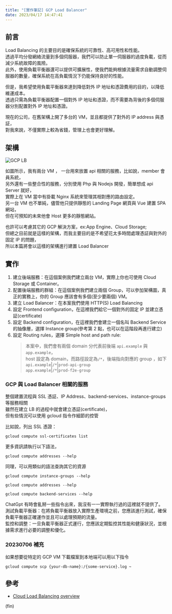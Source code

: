 ```yaml
---
title: "[實作筆記] GCP Load Balancer"
date: 2023/04/17 14:47:41
---
```


## 前言

Load Balancing 的主要目的是確保系統的可靠性、高可用性和性能。  
透過平均分發網絡流量到多個伺服器，我們可以防止單一伺服器的過度負載，從而減少系統故障的風險。  
此外，使用負載平衡器還可以提供可擴展性，使我們能夠根據流量需求自動調整伺服器的數量，確保系統在高負載情況下仍能保持良好的性能。

但是，我希望使用負載平衡器來達到降低對外 IP 地址和憑證費用的目的，以降低維運成本。  
透過只需為負載平衡器配置一個對外 IP 地址和憑證，而不需要為背後的多個伺服器分別配置對外 IP 地址和憑證。

現在的公司，在舊架構上開了多台的 VM，並且都提供了對外的 IP address 與憑証，  
對我來說，不僅實際上較為省錢，管理上也會更好理解。

## 架構

![GCP LB](/images/2023/gcp_lb.jpg)

如圖所示，我有兩台 VM ， 一台用來放置 api 相關的服務，比如說，member 會員系統，  
另外還有一些整合性的服務，分別使用 Php 與 Nodejs 開發，簡單想成 api Server 就好，  
實際上在 VM 當中有掛載 Nginx 系統來管理其相對應的路由設定。  
另一台 VM 也不單純，儘管他只提供靜態的 Landing Page 網頁與 Vue 建置 SPA 網站，  
但在可預知的未來他會 Host 更多的靜態網站。

也許可以考慮其它的 GCP 解決方案，ex:App Engine、Cloud Storage;  
但總之目前就是這樣的架構，而我主要目的是不希望花太多時間處理憑証與對外的固定 IP 的問題，  
所以本篇將會以這樣的架構進行建置 Load Balancer

## 實作

1. 建立後端服務：在這個案例我們建立兩台 VM，實際上你也可使用 Cloud Storage 或 Container。
2. 配置後端服務的群組：在這個案例我們建立兩個 Group，可以參加架構圖，真正的實務上，你的 Group 應該會有多個(至少要兩個) VM。
3. 建立 Load Balancer：在本案我們使用 HTTP(S) Load Balancing
4. 設定 Frontend configuration，在這裡我們給它一個對外的固定 IP 並建立憑証(certificate)
5. 設定 Backend configuration，在這裡我們會建立一個名叫 Backend Service 的抽像層，選擇 Instance group(參考第 2 點，也可以在這階段再進行建立)
6. 設定 Routing rules，選擇 Simple host and path rule:
   > 本案中，我們會有兩個 domain 分代表前後端 `api.example` 與 `app.example`，  
   > host 設定為 domain，而路徑設定為`/*`，後端指向對應的 group ，如下  
   > `api.example`|`/*`|`prod-api-group`  
   > `app.example`|`/*`|`prod-f2e-group`

### GCP 與 Load Balancer 相關的服務

整個建置流程與 SSL 憑証、IP Address、backend-services、instance-groups 等服務相關  
雖然在建立 LB 的過程中就會建立憑証(certificate)，  
但有些情況可以使用 gcloud 指令作細節的控管

比如說，列出 SSL 憑證：

```terminal
gcloud compute ssl-certificates list
```

更多資訊請執行以下語法，

```terminal
gcloud compute addresses --help
```

同理，可以用類似的語法查詢其它的資源

```terminal
gcloud compute instance-groups --help
```

```terminal
gcloud compute addresses --help
```

```terminal
gcloud compute backend-services --help
```

ChatGpt 有時會亂掰一些指令出來，我沒有一一實際執行過的這裡就不提供了。  
測試負載平衡器：在將負載平衡器放入實際生產環境之前，您應該進行測試，確保負載平衡器正確運作並且可以處理預期的流量。  
監控和調整：一旦負載平衡器正式運行，您應該定期監控其性能和健康狀況，並根據需求進行必要的調整和優化。

### 20230706 補充

如果想要從特定的 GCP VM 下載檔案到本地端可以用以下指令

```shell
gcloud compute scp {your-db-name}:/{some-service}.log ~
```

## 參考

- [Cloud Load Balancing overview](https://cloud.google.com/load-balancing/docs/load-balancing-overview)

(fin)
